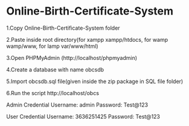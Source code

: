 # Online-Birth-Certificate-System
1.Copy Online-Birth-Certificate-System folder

2.Paste inside root directory(for xampp xampp/htdocs, for wamp wamp/www, for lamp var/www/html)

3.Open PHPMyAdmin (http://localhost/phpmyadmin)

4.Create a database with name obcsdb

5.Import obcsdb.sql file(given inside the zip package in SQL file folder)

6.Run the script http://localhost/obcs

Admin Credential
Username: admin
Password: Test@123

User Credential
Username: 3636251425
Password: Test@123
